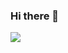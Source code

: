### Hi there 👋
<img src="https://media.licdn.com/dms/image/D5616AQEMmU8uEp6vHQ/profile-displaybackgroundimage-shrink_350_1400/0/1691455839994?e=1697068800&v=beta&t=feuvYcfCVDWnxgGnRUtia0OmNBTF8yuqQtW8Ce0EzkE" />
